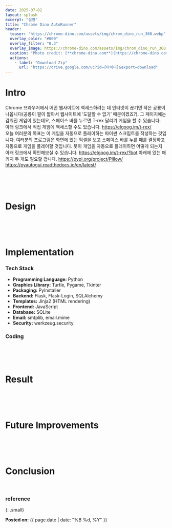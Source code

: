 ```yaml
---
date: 2025-07-02
layout: splash
excerpt: "설명"
title: "Chrome Dino AutoRunner"
header:
  teaser: "https://chrome-dino.com/assets/img/chrom_dino_run_360.webp"
  overlay_color: "#000"
  overlay_filter: "0.3"
  overlay_image: https://chrome-dino.com/assets/img/chrom_dino_run_360.webp
  caption: "Photo credit: [**chrome-dino.com**](https://chrome-dino.com/)"
  actions:
    - label: "Download Zip"
      url: "https://drive.google.com/uc?id={아이디}&export=download" 
---
```


# Intro

Chrome 브라우저에서 어떤 웹사이트에 액세스하려는 데 인터넷이 끊기면 작은 공룡이 나옵니다(공룡이 팔이 짧아서 웹사이트에 ‘도달할 수 없기’ 때문이겠죠?).
그 페이지에는 감춰진 게임이 있는데요, 스페이스 바를 누르면 T-rex 달리기 게임을 할 수 있습니다.   
아래 링크에서 직접 게임에 액세스할 수도 있습니다.
<https://elgoog.im/t-rex/>   
오늘 여러분의 목표는 이 게임을 자동으로 플레이하는 파이썬 스크립트를 작성하는 것입니다. 여러분의 프로그램은 화면에 있는 픽셀을 보고 스페이스 바를 누를 때를 결정하고 자동으로 게임을 플레이할 것입니다.
봇이 게임을 자동으로 플레이하면 어떻게 되는지 아래 링크에서 확인해보실 수 있습니다.
<https://elgoog.im/t-rex/?bot>
아래에 있는 패키지 두 개도 필요할 겁니다.
<https://pypi.org/project/Pillow/>   
<https://pyautogui.readthedocs.io/en/latest/>

<br><br><br>

# Design

<br><br><br>

# Implementation

### Tech Stack

- **Programming Language:** Python
- **Graphics Library:** Turtle, Pygame, Tkinter
- **Packaging:** PyInstaller
- **Backend:** Flask, Flask-Login, SQLAlchemy
- **Templates:** Jinja2 (HTML rendering)
- **Frontend:** JavaScript
- **Database:** SQLite
- **Email:** smtplib, email.mime
- **Security:** werkzeug.security

### Coding

<br><br><br>

# Result

<br><br><br>

# Future Improvements

<br><br><br>

# Conclusion

<br>

### reference

{: .small}

<b>Posted on:</b> {{ page.date | date: "%B %d, %Y" }}